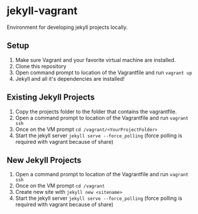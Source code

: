 jekyll-vagrant
==============

Environment for developing jekyll projects locally.

## Setup
1. Make sure Vagrant and your favorite virtual machine are installed.
2. Clone this repository
3. Open command prompt to location of the Vagrantfile and run ```vagrant up```
4. Jekyll and all it's dependencies are installed!

## Existing Jekyll Projects
1. Copy the projects folder to the folder that contains the vagrantfile.  
2. Open a command prompt to location of the Vagrantfile and run ```vagrant ssh```
3. Once on the VM prompt ```cd /vagrant/<YourProjectFolder>```
4. Start the jekyll server ```jekyll serve --force_polling``` (force polling is required with vagrant because of share)

## New Jekyll Projects
1.  Open a command prompt to location of the Vagrantfile and run ```vagrant ssh```
2.  Once on the VM prompt ```cd /vagrant```
3.  Create new site with ```jekyll new <sitename>```
4.  Start the jekyll server ```jekyll serve --force_polling``` (force polling is required with vagrant because of share)
